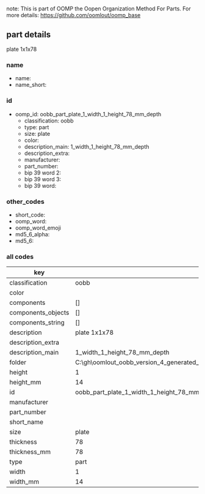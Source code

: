 #   

note: This is part of OOMP the Oopen Organization Method For Parts. For more details: https://github.com/oomlout/oomp_base

##  part details



plate 1x1x78

### name
* name: 
* name_short: 
### id
* oomp_id: oobb_part_plate_1_width_1_height_78_mm_depth
  * classification: oobb
  * type: part
  * size: plate
  * color: 
  * description_main: 1_width_1_height_78_mm_depth
  * description_extra: 
  * manufacturer: 
  * part_number: 
  * bip 39 word 2: 
  * bip 39 word 3: 
  * bip 39 word: 

### other_codes
* short_code: 
* oomp_word: 
* oomp_word_emoji 
* md5_6_alpha: 
* md5_6: 









### all codes 
| key | value |  
| --- | --- |  
| classification | oobb |  
| color |  |  
| components | [] |  
| components_objects | [] |  
| components_string | [] |  
| description | plate 1x1x78 |  
| description_extra |  |  
| description_main | 1_width_1_height_78_mm_depth |  
| folder | C:\gh\oomlout_oobb_version_4_generated_parts\things\oobb_part_plate_1_width_1_height_78_mm_depth |  
| height | 1 |  
| height_mm | 14 |  
| id | oobb_part_plate_1_width_1_height_78_mm_depth |  
| manufacturer |  |  
| part_number |  |  
| short_name |  |  
| size | plate |  
| thickness | 78 |  
| thickness_mm | 78 |  
| type | part |  
| width | 1 |  
| width_mm | 14 |  
